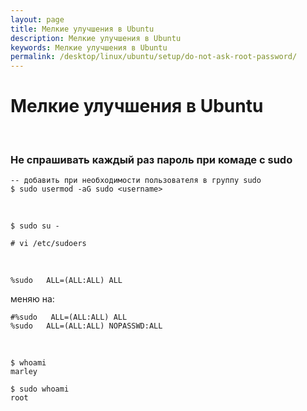 ```yaml
---
layout: page
title: Мелкие улучшения в Ubuntu
description: Мелкие улучшения в Ubuntu
keywords: Мелкие улучшения в Ubuntu
permalink: /desktop/linux/ubuntu/setup/do-not-ask-root-password/
---
```


# Мелкие улучшения в Ubuntu

<br/>

### Не спрашивать каждый раз пароль при комаде с sudo

    -- добавить при необходимости пользователя в группу sudo
    $ sudo usermod -aG sudo <username>

<br/>

    $ sudo su -

    # vi /etc/sudoers

<br/>

    %sudo   ALL=(ALL:ALL) ALL

меняю на:

```shell
#%sudo   ALL=(ALL:ALL) ALL
%sudo   ALL=(ALL:ALL) NOPASSWD:ALL
```

<!--
    root    ALL=(ALL:ALL) ALL

    меняю на

    root    ALL=(ALL:ALL) ALL
    <username>    ALL=(ALL:ALL) NOPASSWD:ALL -->

<br/>

    $ whoami
    marley

    $ sudo whoami
    root


